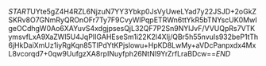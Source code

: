 $START$UYte5gZ4H4RZL6NjzuN7YY3Ybkp0JsVyUweLYad7y22JSJD+2oGkZSKRv8O7GNmRyQROnOFr7Ty7F9CvyWlPqpETRWn6ttYkR5bTNYscUK0MwIgeOCdhgW0Ao6XAYuvS4xdgjpsesQjL32QF7P2Sn9NYlJvF/VVUQpRs7VTKymsvfLxA9XaZWl5U4JqPIIGAHEseSm1i22K2l4XIj/QBr5h55nvuIs932beP1tTh6jHkDaiXmUz1iyRgKqn85TIPdYtKPjslowu+HpKD8LwMy+aVDcPanpxdx4MxL8vcorqd7+0qw9UufgzXA8rpINuyfph26NtNI9YrZrfLraBDcw==$END$